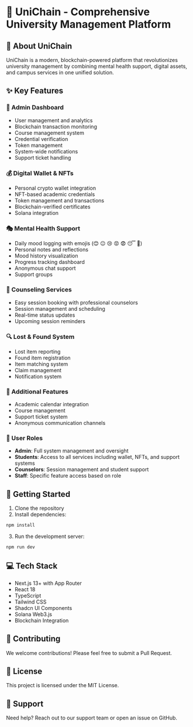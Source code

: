 # 🌟 UniChain - Comprehensive University Management Platform

## 🎯 About UniChain
UniChain is a modern, blockchain-powered platform that revolutionizes university management by combining mental health support, digital assets, and campus services in one unified solution.

## ✨ Key Features

### 💼 Admin Dashboard
- User management and analytics
- Blockchain transaction monitoring
- Course management system
- Credential verification
- Token management
- System-wide notifications
- Support ticket handling

### 💰 Digital Wallet & NFTs
- Personal crypto wallet integration
- NFT-based academic credentials
- Token management and transactions
- Blockchain-verified certificates
- Solana integration

### 🎭 Mental Health Support
- Daily mood logging with emojis (😊 😐 😢 😡 😨 😴 🤩)
- Personal notes and reflections
- Mood history visualization
- Progress tracking dashboard
- Anonymous chat support
- Support groups

### 👥 Counseling Services
- Easy session booking with professional counselors
- Session management and scheduling
- Real-time status updates
- Upcoming session reminders

### 🔍 Lost & Found System
- Lost item reporting
- Found item registration
- Item matching system
- Claim management
- Notification system

### 📅 Additional Features
- Academic calendar integration
- Course management
- Support ticket system
- Anonymous communication channels

### 🔐 User Roles
- **Admin**: Full system management and oversight
- **Students**: Access to all services including wallet, NFTs, and support systems
- **Counselors**: Session management and student support
- **Staff**: Specific feature access based on role

## 🚀 Getting Started

1. Clone the repository
2. Install dependencies:
```bash
npm install
```
3. Run the development server:
```bash
npm run dev
```

## 💻 Tech Stack
- Next.js 13+ with App Router
- React 18
- TypeScript
- Tailwind CSS
- Shadcn UI Components
- Solana Web3.js
- Blockchain Integration


## 🤝 Contributing
We welcome contributions! Please feel free to submit a Pull Request.

## 📝 License
This project is licensed under the MIT License.

## 🌈 Support
Need help? Reach out to our support team or open an issue on GitHub.
